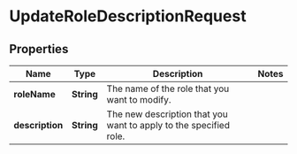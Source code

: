 

# UpdateRoleDescriptionRequest


## Properties

| Name | Type | Description | Notes |
|------------ | ------------- | ------------- | -------------|
|**roleName** | **String** | The name of the role that you want to modify. |  |
|**description** | **String** | The new description that you want to apply to the specified role. |  |



